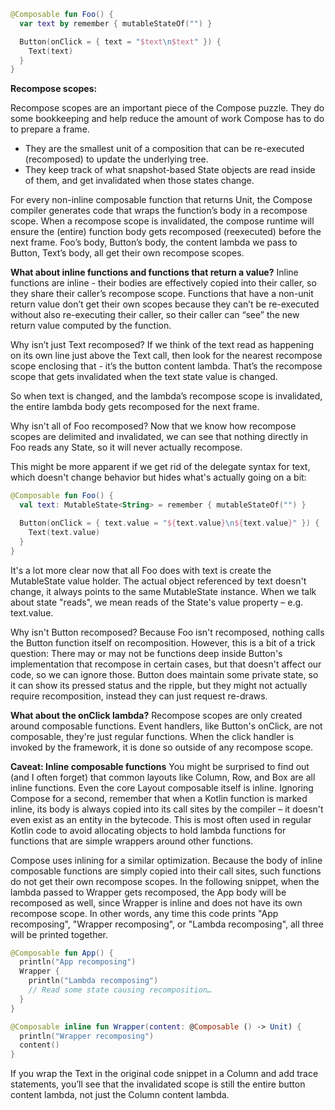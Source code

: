 
```kotlin
@Composable fun Foo() {
  var text by remember { mutableStateOf("") }

  Button(onClick = { text = "$text\n$text" }) {
    Text(text)
  }
}
```


**Recompose scopes:**

Recompose scopes are an important piece of the Compose puzzle. They do some bookkeeping and help reduce the amount of work Compose has to do to prepare a frame.

- They are the smallest unit of a composition that can be re-executed (recomposed) to update the underlying tree.
- They keep track of what snapshot-based State objects are read inside of them, and get invalidated when those states change.

For every non-inline composable function that returns Unit, the Compose compiler generates code that wraps the function’s body in a recompose scope. When a recompose scope is invalidated, the compose runtime will ensure the (entire) function body gets recomposed (reexecuted) before the next frame.
Foo’s body, Button’s body, the content lambda we pass to Button, Text’s body, all get their own recompose scopes.

**What about inline functions and functions that return a value?**
Inline functions are inline - their bodies are effectively copied into their caller, so they share their caller’s recompose scope.
Functions that have a non-unit return value don’t get their own scopes because they can’t be re-executed without also re-executing their caller, so their caller can “see” the new return value computed by the function.

Why isn’t just Text recomposed?
If we think of the text read as happening on its own line just above the Text call, then look for the nearest recompose scope enclosing that - it’s the button content lambda. That’s the recompose scope that gets invalidated when the text state value is changed.

So when text is changed, and the lambda’s recompose scope is invalidated, the entire lambda body gets recomposed for the next frame.

Why isn't all of Foo recomposed?
Now that we know how recompose scopes are delimited and invalidated, we can see that nothing directly in Foo reads any State, so it will never actually recompose.

This might be more apparent if we get rid of the delegate syntax for text, which doesn't change behavior but hides what's actually going on a bit:
```kotlin
@Composable fun Foo() {
  val text: MutableState<String> = remember { mutableStateOf("") }

  Button(onClick = { text.value = "${text.value}\n${text.value}" }) {
    Text(text.value)
  }
}
```

It's a lot more clear now that all Foo does with text is create the MutableState value holder. The actual object referenced by text doesn't change, it always points to the same MutableState instance. When we talk about state "reads", we mean reads of the State's value property – e.g. text.value.

Why isn't Button recomposed?
Because Foo isn't recomposed, nothing calls the Button function itself on recomposition.
However, this is a bit of a trick question: There may or may not be functions deep inside Button's implementation that recompose in certain cases, but that doesn't affect our code, so we can ignore those. Button does maintain some private state, so it can show its pressed status and the ripple, but they might not actually require recomposition, instead they can just request re-draws.

**What about the onClick lambda?**
Recompose scopes are only created around composable functions. Event handlers, like Button's onClick, are not composable, they're just regular functions. When the click handler is invoked by the framework, it is done so outside of any recompose scope.

**Caveat: Inline composable functions**
You might be surprised to find out (and I often forget) that common layouts like Column, Row, and Box are all inline functions. Even the core Layout composable itself is inline. Ignoring Compose for a second, remember that when a Kotlin function is marked inline, its body is always copied into its call sites by the compiler – it doesn't even exist as an entity in the bytecode. This is most often used in regular Kotlin code to avoid allocating objects to hold lambda functions for functions that are simple wrappers around other functions.

Compose uses inlining for a similar optimization. Because the body of inline composable functions are simply copied into their call sites, such functions do not get their own recompose scopes. In the following snippet, when the lambda passed to Wrapper gets recomposed, the App body will be recomposed as well, since Wrapper is inline and does not have its own recompose scope. In other words, any time this code prints "App recomposing", "Wrapper recomposing", or "Lambda recomposing", all three will be printed together.

```kotlin
@Composable fun App() {
  println("App recomposing")
  Wrapper {
    println("Lambda recomposing")
    // Read some state causing recomposition…
  }
}

@Composable inline fun Wrapper(content: @Composable () -> Unit) {
  println("Wrapper recomposing")
  content()
}
```
If you wrap the Text in the original code snippet in a Column and add trace statements, you’ll see that the invalidated scope is still the entire button content lambda, not just the Column content lambda.
